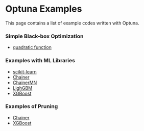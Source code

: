 Optuna Examples
================

This page contains a list of example codes written with Optuna.

### Simple Black-box Optimization

* [quadratic function](https://github.com/pfnet/optuna/blob/master/examples/quadratic_simple.py)

### Examples with ML Libraries

* [scikit-learn](https://github.com/pfnet/optuna/blob/master/examples/sklearn_simple.py)
* [Chainer](https://github.com/pfnet/optuna/blob/master/examples/chainer_simple.py)
* [ChainerMN](https://github.com/pfnet/optuna/blob/master/examples/chainermn_simple.py)
* [LighGBM](https://github.com/pfnet/optuna/blob/master/examples/lightgbm_simple.py)
* [XGBoost](https://github.com/pfnet/optuna/blob/master/examples/xgboost_simple.py)

### Examples of Pruning

* [Chainer](https://github.com/pfnet/optuna/blob/master/examples/pruning/chainer_pruning.py)
* [XGBoost](https://github.com/pfnet/optuna/blob/master/examples/pruning/xgboost_pruning.py)
